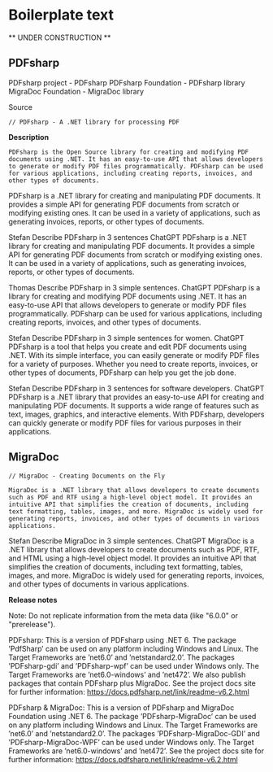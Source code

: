 ﻿# Boilerplate text

** UNDER CONSTRUCTION **

## PDFsharp

PDFsharp project       - PDFsharp
PDFsharp Foundation    - PDFsharp library
MigraDoc Foundation    - MigraDoc library


Source
```
// PDFsharp - A .NET library for processing PDF
```

**Description**
```
PDFsharp is the Open Source library for creating and modifying PDF documents using .NET. It has an easy-to-use API that allows developers to generate or modify PDF files programmatically. PDFsharp can be used for various applications, including creating reports, invoices, and other types of documents.
```


PDFsharp is a .NET library for creating and manipulating PDF documents. It provides a simple API for generating PDF documents from scratch or modifying existing ones. It can be used in a variety of applications, such as generating invoices, reports, or other types of documents.



Stefan
Describe PDFsharp in 3 sentences
ChatGPT
PDFsharp is a .NET library for creating and manipulating PDF documents. It provides a simple API for generating PDF documents from scratch or modifying existing ones. It can be used in a variety of applications, such as generating invoices, reports, or other types of documents.

Thomas
Describe PDFsharp in 3 simple sentences.
ChatGPT
PDFsharp is a library for creating and modifying PDF documents using .NET. It has an easy-to-use API that allows developers to generate or modify PDF files programmatically. PDFsharp can be used for various applications, including creating reports, invoices, and other types of documents.

Stefan
Describe PDFsharp in 3 simple sentences for women.
ChatGPT
PDFsharp is a tool that helps you create and edit PDF documents using .NET. With its simple interface, you can easily generate or modify PDF files for a variety of purposes. Whether you need to create reports, invoices, or other types of documents, PDFsharp can help you get the job done.

Stefan
Describe PDFsharp in 3 sentences for software developers.
ChatGPT
PDFsharp is a .NET library that provides an easy-to-use API for creating and manipulating PDF documents. It supports a wide range of features such as text, images, graphics, and interactive elements. With PDFsharp, developers can quickly generate or modify PDF files for various purposes in their applications.


## MigraDoc

```
// MigraDoc - Creating Documents on the Fly
```

```
MigraDoc is a .NET library that allows developers to create documents such as PDF and RTF using a high-level object model. It provides an intuitive API that simplifies the creation of documents, including text formatting, tables, images, and more. MigraDoc is widely used for generating reports, invoices, and other types of documents in various applications.
```

Stefan
Describe MigraDoc in 3 simple sentences.
ChatGPT
MigraDoc is a .NET library that allows developers to create documents such as PDF, RTF, and HTML using a high-level object model. It provides an intuitive API that simplifies the creation of documents, including text formatting, tables, images, and more. MigraDoc is widely used for generating reports, invoices, and other types of documents in various applications.


**Release notes**

Note: Do not replicate information from the meta data (like "6.0.0" or "prerelease").

PDFsharp:
This is a version of PDFsharp using .NET 6.
The package ’PdfSharp’ can be used on any platform including Windows and Linux. The Target Frameworks are ’net6.0’ and ’netstandard2.0’.
The packages ’PDFsharp-gdi’ and ’PDFsharp-wpf’ can be used under Windows only. The Target Frameworks are ’net6.0-windows’ and ’net472’.
We also publish packages that contain PDFsharp plus MigraDoc.
See the project docs site for further information:
https://docs.pdfsharp.net/link/readme-v6.2.html


PDFsharp & MigraDoc:
This is a version of PDFsharp and MigraDoc Foundation using .NET 6.
The package ’PDFsharp-MigraDoc’ can be used on any platform including Windows and Linux. The Target Frameworks are ’net6.0’ and ’netstandard2.0’.
The packages ’PDFsharp-MigraDoc-GDI’ and ’PDFsharp-MigraDoc-WPF’ can be used under Windows only. The Target Frameworks are ’net6.0-windows’ and ’net472’.
See the project docs site for further information:
https://docs.pdfsharp.net/link/readme-v6.2.html
